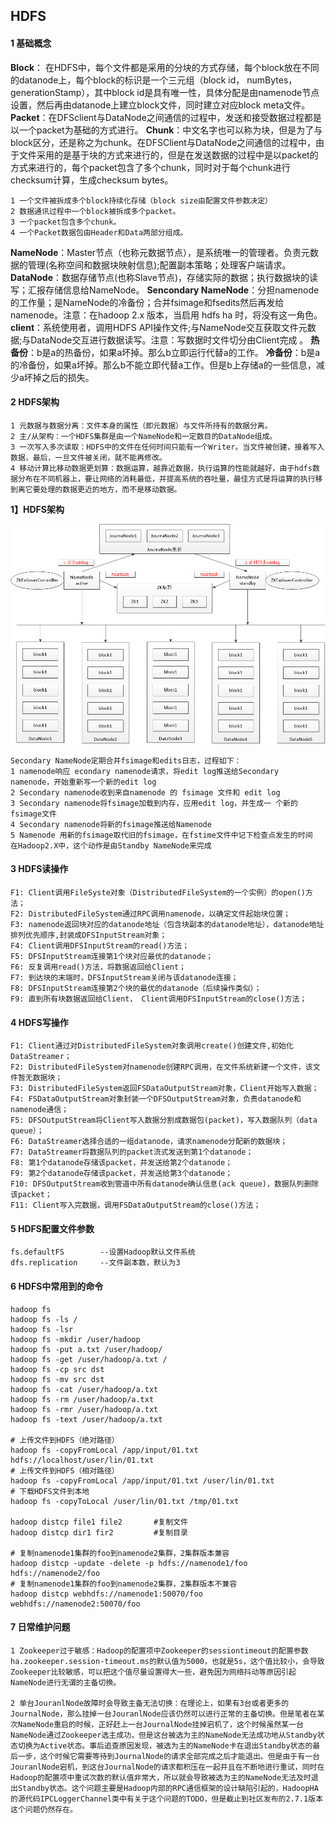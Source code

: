 ## HDFS

#### 1 基础概念

**Block**： 在HDFS中，每个文件都是采用的分块的方式存储，每个block放在不同的datanode上，每个block的标识是一个三元组（block id， numBytes，generationStamp），其中block id是具有唯一性，具体分配是由namenode节点设置，然后再由datanode上建立block文件，同时建立对应block meta文件。
**Packet**：在DFSclient与DataNode之间通信的过程中，发送和接受数据过程都是以一个packet为基础的方式进行。
**Chunk**：中文名字也可以称为块，但是为了与block区分，还是称之为chunk。在DFSClient与DataNode之间通信的过程中，由于文件采用的是基于块的方式来进行的，但是在发送数据的过程中是以packet的方式来进行的，每个packet包含了多个chunk，同时对于每个chunk进行checksum计算，生成checksum bytes。



```
1 一个文件被拆成多个block持续化存储（block size由配置文件参数决定）
2 数据通讯过程中一个block被拆成多个packet。
3 一个packet包含多个chunk。
4 一个Packet数据包由Header和Data两部分组成。
```



**NameNode**：Master节点（也称元数据节点），是系统唯一的管理者。负责元数据的管理(名称空间和数据块映射信息);配置副本策略；处理客户端请求。
**DataNode**：数据存储节点(也称Slave节点)，存储实际的数据；执行数据块的读写；汇报存储信息给NameNode。
**Sencondary NameNode**：分担namenode的工作量；是NameNode的冷备份；合并fsimage和fsedits然后再发给namenode。注意：在hadoop 2.x 版本，当启用 hdfs ha 时，将没有这一角色。
**client**：系统使用者，调用HDFS API操作文件;与NameNode交互获取文件元数据;与DataNode交互进行数据读写。注意：写数据时文件切分由Client完成 。
**热备份**：b是a的热备份，如果a坏掉。那么b立即运行代替a的工作。
**冷备份**：b是a的冷备份，如果a坏掉。那么b不能立即代替a工作。但是b上存储a的一些信息，减少a坏掉之后的损失。



#### 2 HDFS架构

```
1 元数据与数据分离：文件本身的属性（即元数据）与文件所持有的数据分离。
2 主/从架构：一个HDFS集群是由一个NameNode和一定数目的DataNode组成。
3 一次写入多次读取：HDFS中的文件在任何时间只能有一个Writer。当文件被创建，接着写入数据，最后，一旦文件被关闭，就不能再修改。
4 移动计算比移动数据更划算：数据运算，越靠近数据，执行运算的性能就越好，由于hdfs数据分布在不同机器上，要让网络的消耗最低，并提高系统的吞吐量，最佳方式是将运算的执行移到离它要处理的数据更近的地方，而不是移动数据。
```



**1】HDFS架构**

![Hadoop原理](assets/Hadoop原理.png)



```
Secondary NameNode定期合并fsimage和edits日志，过程如下：
1 namenode响应 econdary namenode请求，将edit log推送给Secondary namenode，开始重新写一个新的edit log
2 Secondary namenode收到来自namenode 的 fsimage 文件和 edit log
3 Secondary namenode将fsimage加载到内存，应用edit log，并生成一 个新的fsimage文件
4 Secondary namenode将新的fsimage推送给Namenode
5 Namenode 用新的fsimage取代旧的fsimage，在fstime文件中记下检查点发生的时间
在Hadoop2.X中，这个动作是由Standby NameNode来完成
```



#### 3 HDFS读操作

```
F1: Client调用FileSyste对象（DistributedFileSystem的一个实例）的open()方法；
F2: DistributedFileSystem通过RPC调用namenode，以确定文件起始块位置；
F3: namenode返回块对应的datanode地址（包含块副本的datanode地址），datanode地址排列优先顺序,封装成DFSInputStream对象；
F4: Client调用DFSInputStream的read()方法；
F5: DFSInputStream连接第1个块对应最优的datanode；
F6: 反复调用read()方法，将数据返回给Client；
F7: 到达块的末端时，DFSInputStream关闭与该datanode连接；
F8: DFSInputStream连接第2个块的最优的datanode（后续操作类似）；
F9: 直到所有块数据返回给Client， Client调用DFSInputStream的close()方法；
```



#### 4 HDFS写操作

```
F1: Client通过对DistributedFileSystem对象调用create()创建文件,初始化DataStreamer；
F2: DistributedFileSystem对namenode创建RPC调用，在文件系统新建一个文件，该文件暂无数据块；
F3: DistributedFileSystem返回FSDataOutputStream对象，Client开始写入数据；
F4: FSDataOutputStream对象封装一个DFSOutputStream对象，负责datanode和namenode通信；
F5: DFSOutputStream将Client写入数据分割成数据包(packet)，写入数据队列（data queue）；
F6: DataStreamer选择合适的一组datanode，请求namenode分配新的数据块；
F7: DataStreamer将数据队列的packet流式发送到第1个datanode；
F8: 第1个datanode存储该packet，并发送给第2个datanode；
F9: 第2个datanode存储该packet，并发送给第3个datanode；
F10: DFSOutputStream收到管道中所有datanode确认信息(ack queue)，数据队列删除该packet；
F11: Client写入完数据，调用FSDataOutputStream的close()方法；
```



#### 5 HDFS配置文件参数

```
fs.defaultFS		--设置Hadoop默认文件系统
dfs.replication		--文件副本数，默认为3
```



#### 6 HDFS中常用到的命令

```shell
hadoop fs
hadoop fs -ls /
hadoop fs -lsr
hadoop fs -mkdir /user/hadoop
hadoop fs -put a.txt /user/hadoop/
hadoop fs -get /user/hadoop/a.txt /
hadoop fs -cp src dst
hadoop fs -mv src dst
hadoop fs -cat /user/hadoop/a.txt
hadoop fs -rm /user/hadoop/a.txt
hadoop fs -rmr /user/hadoop/a.txt
hadoop fs -text /user/hadoop/a.txt

# 上传文件到HDFS（绝对路径）
hadoop fs -copyFromLocal /app/input/01.txt hdfs://localhost/user/lin/01.txt
# 上传文件到HDFS（相对路径）
hadoop fs -copyFromLocal /app/input/01.txt /user/lin/01.txt
# 下载HDFS文件到本地
hadoop fs -copyToLocal /user/lin/01.txt /tmp/01.txt

hadoop distcp file1 file2		#复制文件
hadoop distcp dir1 fir2			#复制目录

# 复制namenode1集群的foo到namenode2集群，2集群版本兼容
hadoop distcp -update -delete -p hdfs://namenode1/foo hdfs://namenode2/foo
# 复制namenode1集群的foo到namenode2集群，2集群版本不兼容
hadoop distcp webhdfs://namenode1:50070/foo webhdfs://namenode2:50070/foo
```



#### 7 日常维护问题

```
1 Zookeeper过于敏感：Hadoop的配置项中Zookeeper的sessiontimeout的配置参数ha.zookeeper.session-timeout.ms的默认值为5000，也就是5s，这个值比较小，会导致Zookeeper比较敏感，可以把这个值尽量设置得大一些，避免因为网络抖动等原因引起NameNode进行无谓的主备切换。

2 单台JouranlNode故障时会导致主备无法切换：在理论上，如果有3台或者更多的JournalNode，那么挂掉一台JouranlNode应该仍然可以进行正常的主备切换。但是笔者在某次NameNode重启的时候，正好赶上一台JournalNode挂掉宕机了，这个时候虽然某一台NameNode通过Zookeeper选主成功，但是这台被选为主的NameNode无法成功地从Standby状态切换为Active状态。事后追查原因发现，被选为主的NameNode卡在退出Standby状态的最后一步，这个时候它需要等待到JournalNode的请求全部完成之后才能退出。但是由于有一台JouranlNode宕机，到这台JournalNode的请求都积压在一起并且在不断地进行重试，同时在Hadoop的配置项中重试次数的默认值非常大，所以就会导致被选为主的NameNode无法及时退出Standby状态。这个问题主要是Hadoop内部的RPC通信框架的设计缺陷引起的，HadoopHA的源代码IPCLoggerChannel类中有关于这个问题的TODO，但是截止到社区发布的2.7.1版本这个问题仍然存在。
```




